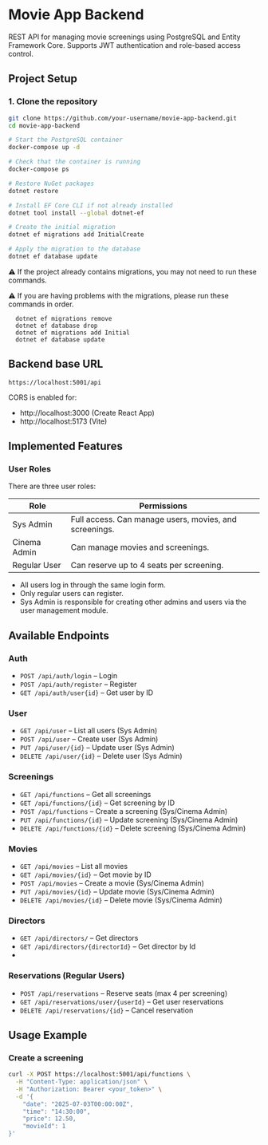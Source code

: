 # Movie App Backend

REST API for managing movie screenings using PostgreSQL and Entity Framework Core. Supports JWT authentication and role-based access control.

## Project Setup

### 1. Clone the repository

```bash
git clone https://github.com/your-username/movie-app-backend.git
cd movie-app-backend

# Start the PostgreSQL container
docker-compose up -d

# Check that the container is running
docker-compose ps

# Restore NuGet packages
dotnet restore

# Install EF Core CLI if not already installed
dotnet tool install --global dotnet-ef

# Create the initial migration
dotnet ef migrations add InitialCreate

# Apply the migration to the database
dotnet ef database update
```

⚠️ If the project already contains migrations, you may not need to run these commands.

⚠️ If you are having problems with the migrations, please run these commands in order.
```
  dotnet ef migrations remove
  dotnet ef database drop
  dotnet ef migrations add Initial 
  dotnet ef database update
```

## Backend base URL

```
https://localhost:5001/api
```

CORS is enabled for:

- http://localhost:3000 (Create React App)
- http://localhost:5173 (Vite)

## Implemented Features

### User Roles

There are three user roles:

| Role         | Permissions                                              |
|--------------|----------------------------------------------------------|
| Sys Admin    | Full access. Can manage users, movies, and screenings.   |
| Cinema Admin | Can manage movies and screenings.                        |
| Regular User | Can reserve up to 4 seats per screening.                 |

- All users log in through the same login form.
- Only regular users can register.
- Sys Admin is responsible for creating other admins and users via the user management module.

## Available Endpoints

### Auth

- `POST /api/auth/login` – Login
- `POST /api/auth/register` – Register
- `GET /api/auth/user{id}` – Get user by ID

### User

- `GET /api/user` – List all users (Sys Admin)
- `POST /api/user` – Create user (Sys Admin)
- `PUT /api/user/{id}` – Update user (Sys Admin)
- `DELETE /api/user/{id}` – Delete user (Sys Admin)

### Screenings

- `GET /api/functions` – Get all screenings
- `GET /api/functions/{id}` – Get screening by ID
- `POST /api/functions` – Create a screening (Sys/Cinema Admin)
- `PUT /api/functions/{id}` – Update screening (Sys/Cinema Admin)
- `DELETE /api/functions/{id}` – Delete screening (Sys/Cinema Admin)

### Movies

- `GET /api/movies` – List all movies
- `GET /api/movies/{id}` – Get movie by ID
- `POST /api/movies` – Create a movie (Sys/Cinema Admin)
- `PUT /api/movies/{id}` – Update movie (Sys/Cinema Admin)
- `DELETE /api/movies/{id}` – Delete movie (Sys/Cinema Admin)

### Directors

- `GET /api/directors/` – Get directors
- `GET /api/directors/{directorId}` – Get director by Id
- 
### Reservations (Regular Users)

- `POST /api/reservations` – Reserve seats (max 4 per screening)
- `GET /api/reservations/user/{userId}` – Get user reservations
- `DELETE /api/reservations/{id}` – Cancel reservation

## Usage Example

### Create a screening

```bash
curl -X POST https://localhost:5001/api/functions \
  -H "Content-Type: application/json" \
  -H "Authorization: Bearer <your_token>" \
  -d '{
    "date": "2025-07-03T00:00:00Z",
    "time": "14:30:00",
    "price": 12.50,
    "movieId": 1
}'
```
